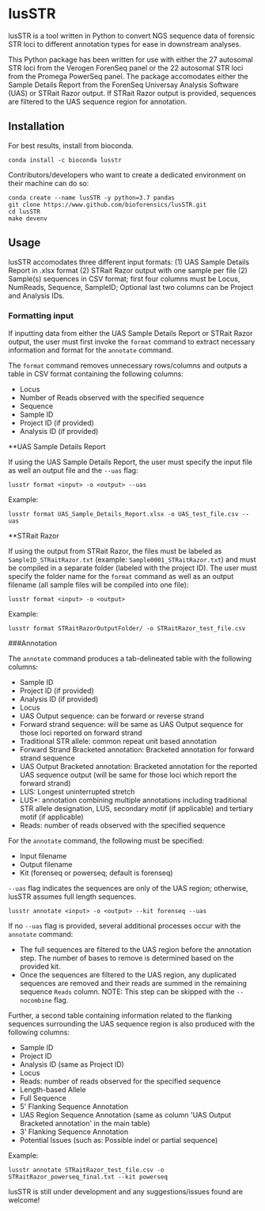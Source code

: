 # lusSTR

lusSTR is a tool written in Python to convert NGS sequence data of forensic STR loci to different annotation types for ease in downstream analyses.

This Python package has been written for use with either the 27 autosomal STR loci from the Verogen ForenSeq panel or the 22 autosomal STR loci from the Promega PowerSeq panel. The
package accomodates either the Sample Details Report from the ForenSeq Universay Analysis
Software (UAS) or STRait Razor output. If STRait Razor output is provided, sequences are
filtered to the UAS sequence region for annotation.

## Installation

For best results, install from bioconda.
```
conda install -c bioconda lusstr
```
Contributors/developers who want to create a dedicated environment on their machine can do so:
```
conda create --name lusSTR -y python=3.7 pandas
git clone https://www.github.com/bioforensics/lusSTR.git
cd lusSTR
make devenv
```

## Usage

lusSTR accomodates three different input formats:
(1) UAS Sample Details Report in .xlsx format
(2) STRait Razor output with one sample per file
(2) Sample(s) sequences in CSV format; first four columns must be Locus, NumReads, Sequence, SampleID; Optional last two columns can be Project and Analysis IDs.

### Formatting input

If inputting data from either the UAS Sample Details Report or STRait Razor output, the user must first invoke the ```format``` command to extract necessary information and format for the ```annotate``` command.

The ```format``` command removes unnecessary rows/columns and outputs a table in CSV format containing the following columns:
*  Locus
*  Number of Reads observed with the specified sequence
*  Sequence
*  Sample ID
*  Project ID (if provided)
*  Analysis ID (if provided)


**UAS Sample Details Report

If using the UAS Sample Details Report, the user must specify the input file as well an output file and the ```--uas``` flag:
```
lusstr format <input> -o <output> --uas
```

Example:
```
lusstr format UAS_Sample_Details_Report.xlsx -o UAS_test_file.csv --uas
```

**STRait Razor

If using the output from STRait Razor, the files must be labeled as ```SampleID_STRaitRazor.txt``` (example: ```Sample0001_STRaitRazor.txt```) and must be compiled in a separate folder (labeled with the project ID). The user must specify the folder name for the ```format``` command as well as an output filename (all sample files will be compiled into one file):
```
lusstr format <input> -o <output>
```

Example:

```
lusstr format STRaitRazorOutputFolder/ -o STRaitRazor_test_file.csv
```


###Annotation

The ```annotate``` command produces a tab-delineated table with the following columns:
*  Sample ID
*  Project ID (if provided)
*  Analysis ID (if provided)
*  Locus
*  UAS Output sequence: can be forward or reverse strand
*  Forward strand sequence: will be same as UAS Output sequence for those loci reported on forward strand
*  Traditional STR allele: common repeat unit based annotation
*  Forward Strand Bracketed annotation: Bracketed annotation for forward strand sequence
*  UAS Output Bracketed annotation: Bracketed annotation for the reported UAS sequence output (will be same for those loci which report the forward strand)
*  LUS: Longest uninterrupted stretch
*  LUS+: annotation combining multiple annotations including traditional STR allele designation, LUS, secondary motif (if applicable) and tertiary motif (if applicable)
*  Reads: number of reads observed with the specified sequence


For the ```annotate``` command, the following must be specified:
*  Input filename
*  Output filename
*  Kit (forenseq or powerseq; default is forenseq)

```--uas``` flag indicates the sequences are only of the UAS region; otherwise, lusSTR assumes full length sequences.

```
lusstr annotate <input> -o <output> --kit forenseq --uas
```

If no ```--uas``` flag is provided, several additional processes occur with the ```annotate``` command:
*  The full sequences are filtered to the UAS region before the annotation step. The number of bases to remove is determined based on the provided kit.
*  Once the sequences are filtered to the UAS region, any duplicated sequences are removed and their reads are summed in the remaining sequence ```Reads``` column. NOTE: This step can be skipped with the ```--nocombine``` flag.
  
Further, a second table containing information related to the flanking sequences surrounding the UAS sequence region is also produced with the following columns:
*  Sample ID
*  Project ID
*  Analysis ID (same as Project ID)
*  Locus
*  Reads: number of reads observed for the specified sequence
*  Length-based Allele
*  Full Sequence
*  5' Flanking Sequence Annotation
*  UAS Region Sequence Annotation (same as column 'UAS Output Bracketed annotation' in the main table)
*  3' Flanking Sequence Annotation
*  Potential Issues (such as: Possible indel or partial sequence)

Example:
```
lusstr annotate STRaitRazor_test_file.csv -o STRaitRazor_powerseq_final.txt --kit powerseq
```




lusSTR is still under development and any suggestions/issues found are welcome!
